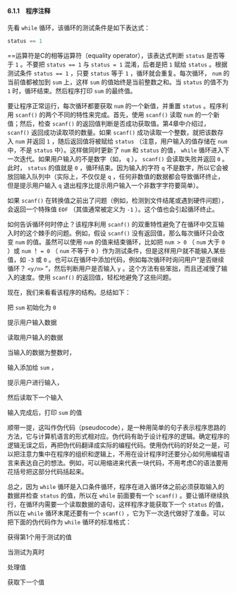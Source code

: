 #### 6.1.1　程序注释

先看 `while` 循环，该循环的测试条件是如下表达式：

```c
status == 1
```

==运算符是C的相等运算符（equality operator），该表达式判断 `status` 是否等于 `1` 。不要把 `status == 1` 与 `status = 1` 混淆，后者是把 `1` 赋给 `status` 。根据测试条件 `status == 1` ，只要 `status` 等于 `1` ，循环就会重复。每次循环， `num` 的当前值都被加到 `sum` 上，这样 `sum` 的值始终是当前整数之和。当 `status` 的值不为 `1` 时，循环结束。然后程序打印 `sum` 的最终值。

要让程序正常运行，每次循环都要获取 `num` 的一个新值，并重置 `status` 。程序利用 `scanf()` 的两个不同的特性来完成。首先，使用 `scanf()` 读取 `num` 的一个新值；然后，检查 `scanf()` 的返回值判断是否成功获取值。第4章中介绍过， `scanf()` 返回成功读取项的数量。如果 `scanf()` 成功读取一个整数，就把该数存入 `num` 并返回 `1` ，随后返回值将被赋给 `status` （注意，用户输入的值存储在 `num` 中，不是 `status` 中）。这样做同时更新了 `num` 和 `status` 的值， `while` 循环进入下一次迭代。如果用户输入的不是数字（如， `q` ）， `scanf()` 会读取失败并返回 `0` 。此时， `status` 的值就是 `0` ，循环结束。因为输入的字符 `q` 不是数字，所以它会被放回输入队列中（实际上，不仅仅是 `q` ，任何非数值的数据都会导致循环终止，但是提示用户输入 `q` 退出程序比提示用户输入一个非数字字符要简单）。

如果 `scanf()` 在转换值之前出了问题（例如，检测到文件结尾或遇到硬件问题），会返回一个特殊值 `EOF` （其值通常被定义为 `-1` ）。这个值也会引起循环终止。

如何告诉循环何时停止？该程序利用 `scanf()` 的双重特性避免了在循环中交互输入时的这个棘手的问题。例如，假设 `scanf()` 没有返回值，那么每次循环只会改变 `num` 的值。虽然可以使用 `num` 的值来结束循环，比如把 `num > 0` （ `num` 大于 `0` ）或 `num`  ！ `= 0` （ `num` 不等于 `0` ）作为测试条件，但是这样用户就不能输入某些值，如 `-3` 或 `0` 。也可以在循环中添加代码，例如每次循环时询问用户“是否继续循环？ `<y/n>` ”，然后判断用户是否输入 `y` 。这个方法有些笨拙，而且还减慢了输入的速度。使用 `scanf()` 的返回值，轻松地避免了这些问题。

现在，我们来看看该程序的结构。总结如下：

把
`sum`
初始化为
`0`

提示用户输入数据

读取用户输入的数据

当输入的数据为整数时，

输入添加给
`sum`
，

提示用户进行输入，

然后读取下一个输入

输入完成后，打印
`sum`
的值

顺带一提，这叫作伪代码（pseudocode），是一种用简单的句子表示程序思路的方法，它与计算机语言的形式相对应。伪代码有助于设计程序的逻辑。确定程序的逻辑无误之后，再把伪代码翻译成实际的编程代码。使用伪代码的好处之一是，可以把注意力集中在程序的组织和逻辑上，不用在设计程序时还要分心如何用编程语言来表达自己的想法。例如，可以用缩进来代表一块代码，不用考虑C的语法要用花括号把这部分代码括起来。

总之，因为 `while` 循环是入口条件循环，程序在进入循环体之前必须获取输入的数据并检查 `status` 的值，所以在 `while` 前面要有一个 `scanf()` 。要让循环继续执行，在循环内需要一个读取数据的语句，这样程序才能获取下一个 `status` 的值，所以在 `while` 循环末尾还要有一个 `scanf()` ，它为下一次迭代做好了准备。可以把下面的伪代码作为 `while` 循环的标准格式：

获得第1个用于测试的值

当测试为真时

处理值

获取下一个值

